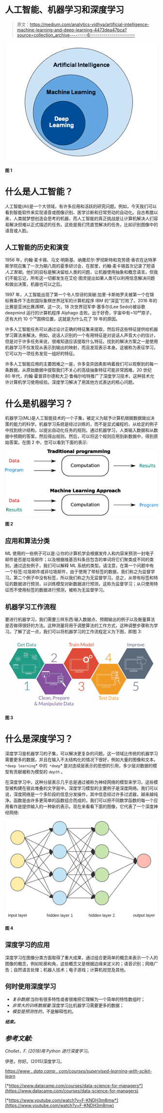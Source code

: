 # 人工智能、机器学习和深度学习

> 原文：<https://medium.com/analytics-vidhya/artificial-intelligence-machine-learning-and-deep-learning-4473dea47bca?source=collection_archive---------6----------------------->

![](img/08eb50824e1bdc0bd02130ff102423cd.png)

**图 1**

# 什么是人工智能？

人工智能(AI)是一个大领域，有许多应用和活跃的研究问题。例如，今天我们可以看到智能软件来实现语音或图像识别、医学诊断和日常劳动的自动化。自古希腊以来，人类就梦想创造会思考的机器，而人工智能的真正挑战是让计算机解决人们容易解决但难以正式描述的任务。这些是我们凭直觉解决的任务，比如识别图像中的语音或人脸。

## 人工智能的历史和演变

1956 年，约翰·麦卡锡、马文·明斯基、纳撒尼尔·罗彻斯特和克劳德·香农在达特茅斯学院召集了一次为期八周的夏季研讨会，在那里，约翰·麦卡锡首次记录了短语*人工智能*。他们的目标是解决留给人类的问题，让机器使用抽象和概念语言。但我们不能忘记，所有这一切都发生在艾伦·图灵提出如果人类可以利用信息解决问题和做出决策，机器也可以之后。

1997 年，人工智能出现了第一个令人惊讶的突破:加里·卡斯帕罗夫被第一个在锦标赛条件下击败国际象棋世界冠军的计算机程序 IBM 的“深蓝”打败了。2016 年的比赛是亚洲比赛*围棋*，这一次，18 次世界冠军李·塞多尔(Lee Sedol)被谷歌 deepmind 运行的计算机程序 Alphago 击败。出于好奇，宇宙中有~10⁸⁰原子，还有大约 10 个⁷⁰围棋位置，这就是为什么花了 19 年的原因。

许多人工智能任务可以通过设计正确的特征集来提取，然后将这些特征提供给机器学习算法来解决。例如，说话人识别的一个有用特征是对说话人声音大小的估计，但是对于许多任务来说，很难知道应该提取什么特征。找到的解决方案之一是使用机器学习不仅发现从表示到输出的映射，而且发现表示本身。这被称为表征学习，它可以为一项任务发现一组好的特征。

许多人工智能应用的主要困难之一是，许多变异因素影响着我们可以观察到的每一条数据。从原始数据中提取我们不关心的高级抽象特征可能非常困难。20 世纪 80 年代，约翰·霍普菲尔德和大卫·鲁梅尔哈特推广了深度学习技术，这种技术允许计算机学习使用经验。深度学习解决了用其他方式表达的核心问题。

# 什么是机器学习？

机器学习(ML)是人工智能技术的一个子集，被定义为赋予计算机根据数据做出决策的能力的科学。机器学习系统是经过训练的，而不是显式编程的，从给定的例子中找到统计结构，以提出自动化任务的规则。通过机器学习，人类输入数据和从数据中预期的答案，然后得出规则。然后，可以将这个规则应用到新数据中，得到原始答案。在图 2 中，您可以看到下面的表示:

![](img/8cdbc4a5ccdce1dd6a3acb5be91206b1.png)

**图 2**

## **应用和算法分类**

ML 使用的一些例子可以是:让你的计算机学会根据发件人和内容来预测一封电子邮件是否是垃圾邮件；以及根据维基百科条目包含的单词将它们聚类成不同的类别。通过这些例子，我们可以解释 ML 系统的类型。请注意，在第一个问题中有一个标签:垃圾邮件或非垃圾邮件，由于使用了带标签的数据，我们称之为监督学习。第二个例子中没有标签，所以我们称之为无监督学习。总之，从带有标签和特征的数据进行预测，以训练模型对新数据进行预测，这称为监督学习；从只使用特征而不使用标签的数据进行预测，被称为无监督学习。

## 机器学习工作流程

要进行机器学习，我们需要三样东西:输入数据点、预期输出的例子以及衡量算法是否做得很好的方法。这种测量将用于调整算法的工作方式，这种调整步骤称为学习。了解了这一点，我们可以将机器学习的工作流程定义为下图，即图 3:

![](img/4f7a10518da763c1c0e9afd057a91a48.png)

**图 3**

# 什么是深度学习？

深度学习是机器学习的子集，可以解决更复杂的问题。这一领域比传统的机器学习需要更多的数据，并且在输入不太结构化的情况下很好，例如大量的图像和文本。` *deep learning`* 中的` *deep`* 是对连续层表示的思想的引用，多少层对数据的模型有贡献被称为模型的 *`depth`* 。

在深度学习中，这种分层表示几乎总是通过被称为神经网络的模型来学习，这些模型被构建在彼此堆叠的文字层中。深度学习模型的主要例子是深度网络。我们可以说，深度网络是一个多阶段的信息分发操作，其中信息经过许多过滤器，越来越纯净。函数是由许多更简单的函数组合而成的，我们可以把不同数学函数的每一个应用看作是提供输入的一种新的表示。现在来看看下面的图像，它代表了一个深度神经网络:

![](img/32381c189e04a7871a30c8588714a528.png)

**图 4**

## 深度学习的应用

深度学习在图像分类方面取得了重大成果，通过组合更简单的概念来表示一个人的图像的概念，例如轮廓和角，这些概念又是根据边缘来定义的；语音识别；网络广告；自然语言处理；机器人技术；电子游戏；计算机视觉及其他。

## **何时使用深度学习**

*   *复杂数据*:当你有很多特性或者很难把它理解为一个简单的特性数组时；
*   *非常大的训练数据量*:深度学习比机器学习需要更多的数据；
*   *模型是预测性的*，不是解释性的。

***结束。***

## ***参考文献:***

*Chollet，F. (2018)用 Python 进行深度学习。*

伊恩，你好。(2015)深度学习。

[*https://www . data camp . com/courses/supervised-learning-with-scikit-learn*](https://www.datacamp.com/courses/supervised-learning-with-scikit-learn)

[*https://www.datacamp.com/courses/data-science-for-managers*](https://www.datacamp.com/courses/data-science-for-managers)

[*https://www.youtube.com/watch?v=F-KNDH3m8mw*](https://www.youtube.com/watch?v=F-KNDH3m8mw)